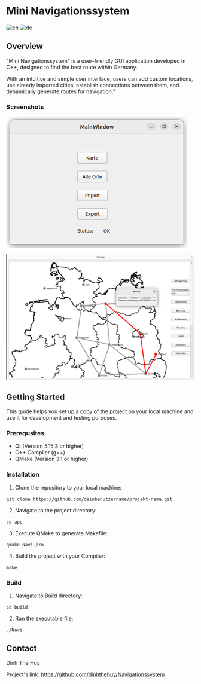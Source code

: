 # Mini Navigationssystem
[![en](https://img.shields.io/badge/lang-en-yellow.svg)](./README.md)
[![de](https://img.shields.io/badge/lang-de-green.svg)](./README.de.md)

## Overview
"Mini Navigationssystem" is a user-friendly GUI application developed in C++, designed to find the best route within Germany.

With an intuitive and simple user interface, users can add custom locations, use already imported cities, establish connections between them, and dynamically generate routes for navigation."

### Screenshots
![Main Menu](./images/main_menu.png)

![Route_example](./images/route_example.png)

## Getting Started
This guide helps you set up a copy of the project on your local machine and use it for development and testing purposes.




### Prerequsites
* Qt (Version 5.15.3 or higher)
* C++ Compiler (g++)
* QMake (Version 3.1 or higher)



### Installation
1. Clone the repository to your local machine:
```
git clone https://github.com/deinbenutzername/projekt-name.git
```
2. Navigate to the project directory:
```
cd app
```
3. Execute QMake to generate Makefile:
```
qmake Navi.pro
```
4. Build the project with your Compiler:
```
make
```



### Build
1. Navigate to Build directory:
```
cd build
```
2. Run the executable file:
```
./Navi
```

## Contact
Dinh The Huy

Project's link: https://github.com/dinhthehuy/Navigationssystem
